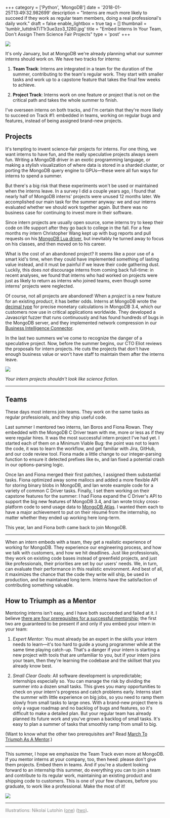 +++
category = ['Python', 'MongoDB']
date = '2018-01-25T13:49:32.982699'
description = "Interns are much more likely to succeed if they work as regular team members, doing a real professional's daily work."
draft = false
enable_lightbox = true
tag = []
thumbnail = 'tumblr_luttdnkTiT1r3ue3zo3_1280.jpg'
title = "Embed Interns In Your Team, Don't Assign Them Science Fair Projects"
type = 'post'
+++

![](tumblr_luttq7SXGX1r3ue3zo3_1280.jpg)

It's only January, but at MongoDB we're already planning what our summer interns should work on. We have two tracks for interns:

1. **Team Track**: Interns are integrated in a team for the duration of the summer, contributing to the team's regular work. They start with smaller tasks and work up to a capstone feature that takes the final few weeks to achieve.

2. **Project Track**: Interns work on one feature or project that is not on the critical path and takes the whole summer to finish.

I've overseen interns on both tracks, and I'm certain that they're more likely to succeed on Track #1: embedded in teams, working on regular bugs and features, instead of being assigned brand-new projects.

## Projects

It's tempting to invent science-fair projects for interns. For one thing, we want interns to have fun, and the really speculative projects always seem fun. Writing a MongoDB driver in an exotic programming language, or making a stylish visualization of where data is stored in a sharded cluster, or porting the MongoDB query engine to GPUs&mdash;these were all fun ways for interns to spend a summer.

But there's a big risk that these experiments won't be used or maintained when the interns leave. In a survey I did a couple years ago, I found that nearly half of MongoDB interns' projects were unused 12 months later. We accomplished our main task for the summer anyway: we and our interns evaluated whether we should work together again. But there was no business case for continuing to invest more in their software.

Since intern projects are usually open source, some interns try to keep their code on life support after they go back to college in the fall. For a few months my intern Christopher Wang kept up with bug reports and pull requests on his [MongoDB Lua driver](https://github.com/mongodb-labs/mongorover), but inevitably he turned away to focus on his classes, and then moved on to his career.

What is the cost of an abandoned project? It seems like a poor use of a smart kid's time, when they could have implemented something of lasting value instead, and it must be painful if we leave their code gathering dust. Luckily, this does *not* discourage interns from coming back full-time: in recent analyses, we found that interns who had worked on projects were just as likely to return as interns who joined teams, even though some interns' projects were neglected.

Of course, not all projects are abandoned! When a *project* is a new feature for an existing *product*, it has better odds. Interns at MongoDB wrote the [decimal type](https://docs.mongodb.com/manual/tutorial/model-monetary-data/#numeric-decimal) for precise monetary calculations in MongoDB 3.4, which our customers now use in critical applications worldwide. They developed a Javascript fuzzer that runs continuously and has found hundreds of bugs in the MongoDB server, and they implemented network compression in our [Business Intelligence Connector](https://www.mongodb.com/products/bi-connector).

In the last two summers we've come to recognize the danger of a speculative project. Now, before the summer begins, our CTO Eliot reviews the proposals for intern projects. He cuts the projects that don't have enough business value or won't have staff to maintain them after the interns leave.

![](tumblr_luttdnkTiT1r3ue3zo3_1280.jpg)

*Your intern projects shouldn't look like science fiction.*

***

## Teams

These days most interns join teams. They work on the same tasks as regular professionals, and they ship useful code.

Last summer I mentored two interns, Ian Boros and Fiona Rowan. They embedded with the MongoDB C Driver team with me, more or less as if they were regular hires. It was the most successful intern project I've had yet. I started each of them on a Minimum Viable Bug: the point was not to learn the code, it was to learn the workflow, and get familiar with Jira, GitHub, and our code review tool. Fiona made a little change to our integer-parsing function to ensure it detected prefixes like `0x`, and Ian fixed a potential crash in our options-parsing logic.

Once Ian and Fiona merged their first patches, I assigned them substantial tasks. Fiona optimized away some mallocs and added a more flexible API for storing binary blobs in MongoDB, and Ian wrote example code for a variety of common C Driver tasks. Finally, I set them working on their capstone features for the summer: I had Fiona expand the C Driver's API to support the big new features of MongoDB 3.4, and Ian wrote tricky cross-platform code to send usage data to [MongoDB Atlas](https://www.mongodb.com/cloud/atlas). I wanted them each to have a major achievement to put on their r&eacute;sum&eacute; from the internship, no matter whether they ended up working here long-term.

This year, Ian and Fiona both came back to join MongoDB.

***

When an intern embeds with a team, they get a realistic experience of working for MongoDB. They experience our engineering process, and how we talk with customers, and how we hit deadlines. Just like professionals, they work on existing code bases instead of greenfield projects, and just like professionals, their priorities are set by our users' needs. We, in turn, can evaluate their performance in this realistic environment. And best of all, it maximizes the chance that the code they write will ship, be used in production, and be maintained long term. Interns have the satisfaction of contributing something valuable.

## How to Triumph as a Mentor

Mentoring interns isn't easy, and I have both succeeded and failed at it. I believe [there are four prerequisites for a successful mentorship](/mentoring); the first two are guaranteed to be present if and only if you embed your intern in your team:

1. *Expert Mentor*: You must already be an expert in the skills your intern needs to learn&mdash;it's too hard to guide a young programmer while at the same time playing catch-up. That's a danger if your intern is starting a new project with tools that are unfamiliar to you, but if your intern joins your team, then they're learning the codebase and the skillset that you already know best.

2. *Small Clear Goals*: All software development is unpredictable; internships especially so. You can manage the risk by dividing the summer into a dozen small tasks. This gives you many opportunities to check on your intern's progress and catch problems early. Interns start the summer with little experience on big jobs, so you need to ramp them slowly from small tasks to large ones. With a brand-new project there is only a vague roadmap and no backlog of bugs and features, so it's difficult to make a detailed plan. But your regular team has already planned its future work and you've grown a backlog of small tasks. It's easy to plan a summer of tasks that smoothly ramp from small to big.

(Want to know what the other two prerequisites are? Read [March To Triumph As A Mentor](/mentoring).)

***

This summer, I hope we emphasize the Team Track even more at MongoDB. If you mentor interns at your company, too, then heed: please don't give them projects. Embed them in teams. And if you're a student looking forward to an internship this summer, do everything you can to join a team and contribute to its regular work, maintaining an existing product and shipping code to customers. This is one of your few chances, before you graduate, to work like a professional. Make the most of it!

![](tumblr_luttdnkTiT1r3ue3zo2_1280.jpg)

***

<span style="color: gray">Illustrations: Nikolai Lutohin (<a href="http://yugodrom.tumblr.com/post/12943748275/ilustracije-nikolaja-lutohina-za-%C4%8Dasopis-galaksija" style="color: gray; text-decoration: underline">one</a>) (<a href="http://yugodrom.tumblr.com/post/12943734874/ilustracije-nikolaja-lutohina-za-%C4%8Dasopis-galaksija" style="color: gray; text-decoration: underline">two</a>)</span>.
